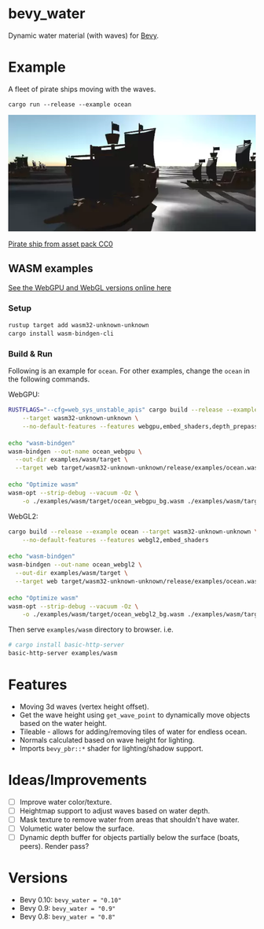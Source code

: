 # bevy_water

Dynamic water material (with waves) for [Bevy](https://bevyengine.org/).

# Example

A fleet of pirate ships moving with the waves.

```
cargo run --release --example ocean
```
![](showcase.webp)

[Pirate ship from asset pack CC0](https://www.kenney.nl/assets/pirate-kit)

## WASM examples

[See the WebGPU and WebGL versions online here](https://neopallium.github.io/bevy_water/)

### Setup

```sh
rustup target add wasm32-unknown-unknown
cargo install wasm-bindgen-cli
```

### Build & Run

Following is an example for `ocean`. For other examples, change the `ocean` in the
following commands.

WebGPU:
```sh
RUSTFLAGS="--cfg=web_sys_unstable_apis" cargo build --release --example ocean \
	--target wasm32-unknown-unknown \
	--no-default-features --features webgpu,embed_shaders,depth_prepass

echo "wasm-bindgen"
wasm-bindgen --out-name ocean_webgpu \
  --out-dir examples/wasm/target \
  --target web target/wasm32-unknown-unknown/release/examples/ocean.wasm

echo "Optimize wasm"
wasm-opt --strip-debug --vacuum -Oz \
	-o ./examples/wasm/target/ocean_webgpu_bg.wasm ./examples/wasm/target/ocean_webgpu_bg.wasm
```

WebGL2:
```sh
cargo build --release --example ocean --target wasm32-unknown-unknown \
	--no-default-features --features webgl2,embed_shaders

echo "wasm-bindgen"
wasm-bindgen --out-name ocean_webgl2 \
  --out-dir examples/wasm/target \
  --target web target/wasm32-unknown-unknown/release/examples/ocean.wasm

echo "Optimize wasm"
wasm-opt --strip-debug --vacuum -Oz \
	-o ./examples/wasm/target/ocean_webgl2_bg.wasm ./examples/wasm/target/ocean_webgl2_bg.wasm
```

Then serve `examples/wasm` directory to browser. i.e.

```sh
# cargo install basic-http-server
basic-http-server examples/wasm
```

# Features

- Moving 3d waves (vertex height offset).
- Get the wave height using `get_wave_point` to dynamically move objects based on the water height.
- Tileable - allows for adding/removing tiles of water for endless ocean.
- Normals calculated based on wave height for lighting.
- Imports `bevy_pbr::*` shader for lighting/shadow support.

# Ideas/Improvements

- [ ] Improve water color/texture.
- [ ] Heightmap support to adjust waves based on water depth.
- [ ] Mask texture to remove water from areas that shouldn't have water.
- [ ] Volumetic water below the surface.
- [ ] Dynamic depth buffer for objects partially below the surface (boats, peers).  Render pass?

# Versions

- Bevy 0.10: `bevy_water = "0.10"`
- Bevy 0.9: `bevy_water = "0.9"`
- Bevy 0.8: `bevy_water = "0.8"`
